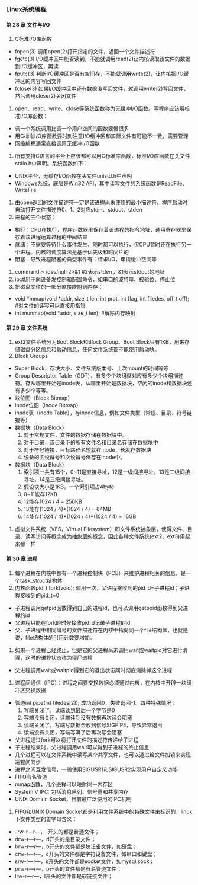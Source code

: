 ### Linux系统编程

#### 第 28 章 文件与I/O
1. C标准I/O库函数
  * fopen(3) 调用open(2)打开指定的文件，返回一个文件描述符
  * fgetc(3) I/O缓冲区中能否读到，不能就调用read(2)让内核读取该文件的数据到I/O缓冲区，再读
  * fputc(3) 判断I/O缓冲区是否有空间存，不能就调用write(2)，让内核把I/O缓冲区的内容写回文件
  * fclose(3) 如果I/O缓冲区中还有数据没写回文件，就调用write(2)写回文件，然后调用close(2)关闭文件
1. open、read、write、close等系统函数称为无缓冲I/O函数。写程序应该用标准I/O库函数：
  * 调一个系统调用比调一个用户空间的函数要慢很多
  * 用C标准I/O库函数要时刻注意I/O缓冲区和实际文件有可能不一致，需要管理
  * 网络编程通常直接调用无缓冲I/O函数
1. 所有支持C语言的平台上应该都可以用C标准库函数，标准I/O库函数在头文件stdio.h中声明。系统函数如下：
  * UNIX平台，无缓存I/O函数在头文件unistd.h中声明
  * Windows系统，底层是Win32 API，其中读写文件的系统函数是ReadFile、WriteFile
1. 由open返回的文件描述符一定是该进程尚未使用的最小描述符。程序启动时自动打开文件描述符0、1、2对应stdin、stdout、stderr
1. 进程的三个状态：
  * 执行：CPU在执行，程序计数器里保存着该进程的指令地址，通用寄存器里保存着该进程运算过程的中间结果
  * 就绪：不需要等待什么事件发生，随时都可以执行，但CPU暂时还在执行另一个进程。内核的调度算法是基于优先级和时间片的
  * 阻塞：导致进程阻塞的典型事件有：请求I/O，申请缓冲空间等
1. command > /dev/null 2>&1 #2表示stderr，&1表示stdout的地址
1. ioctl用于向设备发控制和配置命令，如串口的波特率、校验位、停止位
1. 把磁盘文件的一部分直接映射到内存：
  * void *mmap(void *addr, size_t len, int prot, int flag, int filedes, off_t off); #对文件的读写可以直接用指针
  * int munmap(void *addr, size_t len); #解除内存映射

#### 第 29 章 文件系统
1. ext2文件系统分为Boot Block和Block Group。Boot Block只有1KB，用来存储磁盘分区信息和启动信息，任何文件系统都不能使用启动块。
1. Block Groups
  * Super Block，存块大小、文件系统版本号、上次mount的时间等等
  * Group Descriptor Table（GDT），有多少个块组就对应有多少个块组描述符。存从哪里开始是inode表，从哪里开始是数据块，空闲的inode和数据块还有多少个等等。
  * 块位图（Block Bitmap）
  * inode位图（inode Bitmap）
  * inode表（inode Table），存inode信息，例如文件类型（常规、目录、符号链接等）
  * 数据块（Data Block）
    1. 对于常规文件，文件的数据存储在数据块中。
    1. 对于目录，该目录下的所有文件名和目录名存储在数据块中
    1. 对于符号链接，目标路径名短就存inode，长就存数据块
    1. 设备的主设备号和次设备号保存在inode中。
  * 数据块（Data Block）
    1. 索引项一共有15个，0~11是直接寻址，12是一级间接寻址，13是二级间接寻址，14是三级间接寻址。
    1. 假设块大小是1KB，一个索引项占4byte
    1. 0~11能存12KB
    1. 12能存1024 / 4 = 256KB
    1. 13能存(1024 / 4)*(1024 / 4) = 64MB
    1. 14能存(1024 / 4)\*(1024 / 4)\*(1024 / 4) = 16GB
1. 虚拟文件系统（VFS，Virtual Filesystem）即文件系统抽象层，使得文件、目录、读写访问等概念成为抽象层的概念，因此各种文件系统(ext2、ext3)用起来都一样

#### 第 30 章 进程	
1. 每个进程在内核中都有一个进程控制块（PCB）来维护进程相关的信息，是一个task_struct结构体
1. 内核函数pid_t fork(void); 调用一次，父进程接收到的pid_d=子进程id；子进程接收到的pid_t=0
  * 子进程调用getpid函数得到自己的进程id，也可以调用getppid函数得到父进程的id
  * 父进程只能在fork的时候接收pid_d记录子进程的id
  * 父、子进程中相同编号的文件描述符在内核中指向同一个file结构体，也就是说，file结构体的引用计数要增加。
1. 如果一个进程已经终止，但是它的父进程尚未调用wait或waitpid对它进行清理，这时的进程状态称为僵尸进程
  * 父进程调用wait或waitpid得到它的退出状态同时彻底清除掉这个进程
1. 进程间通信（IPC）：进程之间要交换数据必须通过内核，在内核中开辟一块缓冲区交换数据
  * 管道int pipe(int filedes[2]); 成功返回0，失败返回-1。四种特殊情况：
    1. 写端关闭了，读端读到最后一个字节是0
    1. 写端没有关闭，读端读到没有数据再次读会阻塞
    1. 读端关闭了，写端写数据会收到信号SIGPIPE，导致异常退出
    1. 读端没有关闭，写端写满了后再次写会阻塞
  * 父进程通过fork可以将打开文件的描述符传递给子进程
  * 子进程结束时，父进程调用wait可以得到子进程的终止信息
  * 几个进程可以在文件系统中读写某个共享文件，也可以通过给文件加锁来实现进程间同步
  * 进程之间互发信号，一般使用SIGUSR1和SIGUSR2实现用户自定义功能
  * FIFO有名管道
  * mmap函数，几个进程可以映射同一内存区
  * System V IPC: 包括消息队列、信号量和共享内存
  * UNIX Domain Socket，目前最广泛使用的IPC机制
1. FIFO和UNIX Domain Socket都是利用文件系统中的特殊文件来标识的，linux下文件类型的首字母含义：
  * -rw-r—r—，-开头的都是普通文件；
  * drw-r—r—，d开头的是目录文件；
  * brw-r—r—，b开头的文件都是块设备文件，如硬盘；
  * crw-r—r—，c开头的文件都是字符设备文件，如串口和键盘；
  * srw-r—r—，s开头的文件都是socket文件，如mysql.sock；
  * prw-r—r—，p开头的文件都是有名管道文件；
  * lrw-r—r—，l开头的文件都是软链接文件；





























